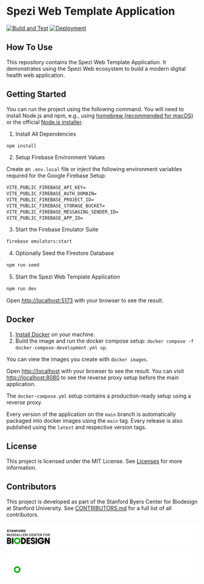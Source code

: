 <!--

This source file is part of the Stanford Biodesign Digital Health Spezi Web Template Application open-source project

SPDX-FileCopyrightText: 2023 Stanford University and the project authors (see CONTRIBUTORS.md)

SPDX-License-Identifier: MIT

-->

# Spezi Web Template Application

[![Build and Test](https://github.com/StanfordSpezi/spezi-web-design-system/actions/workflows/build-and-test.yml/badge.svg)](https://github.com/StanfordSpezi/spezi-web-design-system/actions/workflows/build-and-test.yml)
[![Deployment](https://github.com/StanfordSpezi/spezi-web-design-system/actions/workflows/deployment.yml/badge.svg)](https://github.com/StanfordSpezi/spezi-web-design-system/actions/workflows/deployment.yml)
<!-- [![codecov](https://github.com/StanfordSpezi/spezi-web-design-system/graph/badge.svg?token=PsKyNz7Woe)](https://codecov.io/gh/StanfordBDHG/ENGAGE-HF-Web-Frontend) -->

## How To Use

This repository contains the Spezi Web Template Application. It demonstrates using the Spezi Web ecosystem to build a modern digital health web application.

## Getting Started

You can run the project using the following command. You will need to install Node.js and npm, e.g., using [homebrew (recommended for macOS)](https://formulae.brew.sh/formula/node) or the official [Node.js installer](https://nodejs.org/en/download).

1. Install All Dependencies

```bash
npm install
```

2. Setup Firebase Environment Values

Create an `.env.local` file or inject the following environment variables required for the Google Firebase Setup:

```
VITE_PUBLIC_FIREBASE_API_KEY=
VITE_PUBLIC_FIREBASE_AUTH_DOMAIN=
VITE_PUBLIC_FIREBASE_PROJECT_ID=
VITE_PUBLIC_FIREBASE_STORAGE_BUCKET=
VITE_PUBLIC_FIREBASE_MESSAGING_SENDER_ID=
VITE_PUBLIC_FIREBASE_APP_ID=
```

3. Start the Firebase Emulator Suite

```bash
firebase emulators:start
```

4. Optionally Seed the Firestore Database

```bash
npm run seed
```

5. Start the Spezi Web Template Application

```bash
npm run dev
```

Open [http://localhost:5173](http://localhost:5173) with your browser to see the result.<!-- markdown-link-check-disable-line -->

## Docker

1. [Install Docker](https://docs.docker.com/get-docker/) on your machine.
2. Build the image and run the docker compose setup: `docker compose -f docker-compose-development.yml up`.

You can view the images you create with `docker images`.

Open [http://localhost](http://localhost) with your browser to see the result. You can visit [http://localhost:8080](http://localhost:8080) to see the reverse proxy setup before the main application.<!-- markdown-link-check-disable-line -->

The `docker-compose.yml` setup contains a production-ready setup using a reverse proxy.

Every version of the application on the `main` branch is automatically packaged into docker images using the `main` tag. Every release is also published using the `latest` and respective version tags.

## License

This project is licensed under the MIT License. See [Licenses](https://github.com/StanfordSpezi/spezi-web-design-system/tree/main/LICENSES) for more information.

## Contributors

This project is developed as part of the Stanford Byers Center for Biodesign at Stanford University.
See [CONTRIBUTORS.md](hhttps://github.com/StanfordSpezi/spezi-web-design-system/tree/main/CONTRIBUTORS.md) for a full list of all contributors.

![Stanford Byers Center for Biodesign Logo](https://raw.githubusercontent.com/StanfordBDHG/.github/main/assets/biodesign-footer-light.png#gh-light-mode-only)
![Stanford Byers Center for Biodesign Logo](https://raw.githubusercontent.com/StanfordBDHG/.github/main/assets/biodesign-footer-dark.png#gh-dark-mode-only)
